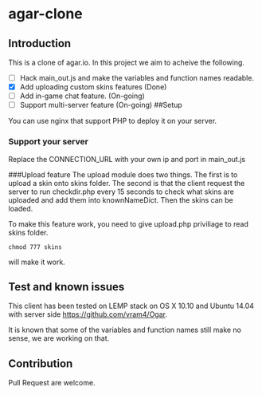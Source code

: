 # agar-clone

## Introduction
This is a clone of agar.io. In this project we aim to acheive the following. 

- [ ] Hack main_out.js and make the variables and function names readable. 
- [x] Add uploading custom skins features (Done)
- [ ] Add in-game chat feature. (On-going)
- [ ] Support multi-server feature (On-going)
##Setup

You can use nginx that support PHP to deploy it on your server. 

### Support your server
Replace the CONNECTION_URL with your own ip and port in main_out.js

###Upload feature
The upload module does two things. The first is to upload a skin onto skins folder. The second is that the client request the server to run checkdir.php every 15 seconds to check what skins are uploaded and add them into knownNameDict. Then the skins can be loaded. 

To make this feature work, you need to give upload.php priviliage to read skins folder. 

``` 
chmod 777 skins 
```

will make it work.


## Test and known issues

This client has been tested on LEMP stack on OS X 10.10 and Ubuntu 14.04 with server side https://github.com/vram4/Ogar.

It is known that some of the variables and function names still make no sense, we are working on that. 

## Contribution
Pull Request are welcome. 

